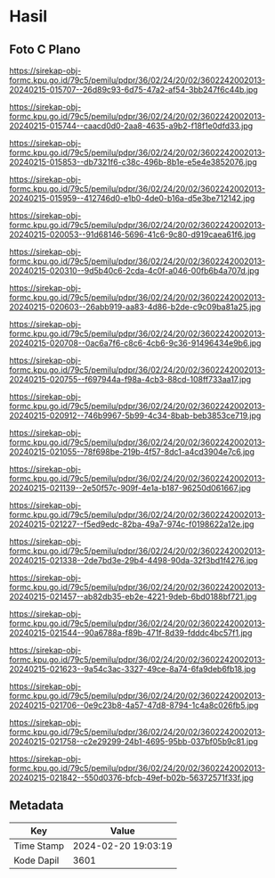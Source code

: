 # Hasil

## Foto C Plano

https://sirekap-obj-formc.kpu.go.id/79c5/pemilu/pdpr/36/02/24/20/02/3602242002013-20240215-015707--26d89c93-6d75-47a2-af54-3bb247f6c44b.jpg

https://sirekap-obj-formc.kpu.go.id/79c5/pemilu/pdpr/36/02/24/20/02/3602242002013-20240215-015744--caacd0d0-2aa8-4635-a9b2-f18f1e0dfd33.jpg

https://sirekap-obj-formc.kpu.go.id/79c5/pemilu/pdpr/36/02/24/20/02/3602242002013-20240215-015853--db7321f6-c38c-496b-8b1e-e5e4e3852076.jpg

https://sirekap-obj-formc.kpu.go.id/79c5/pemilu/pdpr/36/02/24/20/02/3602242002013-20240215-015959--412746d0-e1b0-4de0-b16a-d5e3be712142.jpg

https://sirekap-obj-formc.kpu.go.id/79c5/pemilu/pdpr/36/02/24/20/02/3602242002013-20240215-020053--91d68146-5696-41c6-9c80-d919caea61f6.jpg

https://sirekap-obj-formc.kpu.go.id/79c5/pemilu/pdpr/36/02/24/20/02/3602242002013-20240215-020310--9d5b40c6-2cda-4c0f-a046-00fb6b4a707d.jpg

https://sirekap-obj-formc.kpu.go.id/79c5/pemilu/pdpr/36/02/24/20/02/3602242002013-20240215-020603--26abb919-aa83-4d86-b2de-c9c09ba81a25.jpg

https://sirekap-obj-formc.kpu.go.id/79c5/pemilu/pdpr/36/02/24/20/02/3602242002013-20240215-020708--0ac6a7f6-c8c6-4cb6-9c36-91496434e9b6.jpg

https://sirekap-obj-formc.kpu.go.id/79c5/pemilu/pdpr/36/02/24/20/02/3602242002013-20240215-020755--f697944a-f98a-4cb3-88cd-108ff733aa17.jpg

https://sirekap-obj-formc.kpu.go.id/79c5/pemilu/pdpr/36/02/24/20/02/3602242002013-20240215-020912--746b9967-5b99-4c34-8bab-beb3853ce719.jpg

https://sirekap-obj-formc.kpu.go.id/79c5/pemilu/pdpr/36/02/24/20/02/3602242002013-20240215-021055--78f698be-219b-4f57-8dc1-a4cd3904e7c6.jpg

https://sirekap-obj-formc.kpu.go.id/79c5/pemilu/pdpr/36/02/24/20/02/3602242002013-20240215-021139--2e50f57c-909f-4e1a-b187-96250d061667.jpg

https://sirekap-obj-formc.kpu.go.id/79c5/pemilu/pdpr/36/02/24/20/02/3602242002013-20240215-021227--f5ed9edc-82ba-49a7-974c-f0198622a12e.jpg

https://sirekap-obj-formc.kpu.go.id/79c5/pemilu/pdpr/36/02/24/20/02/3602242002013-20240215-021338--2de7bd3e-29b4-4498-90da-32f3bd1f4276.jpg

https://sirekap-obj-formc.kpu.go.id/79c5/pemilu/pdpr/36/02/24/20/02/3602242002013-20240215-021457--ab82db35-eb2e-4221-9deb-6bd0188bf721.jpg

https://sirekap-obj-formc.kpu.go.id/79c5/pemilu/pdpr/36/02/24/20/02/3602242002013-20240215-021544--90a6788a-f89b-471f-8d39-fdddc4bc57f1.jpg

https://sirekap-obj-formc.kpu.go.id/79c5/pemilu/pdpr/36/02/24/20/02/3602242002013-20240215-021623--9a54c3ac-3327-49ce-8a74-6fa9deb6fb18.jpg

https://sirekap-obj-formc.kpu.go.id/79c5/pemilu/pdpr/36/02/24/20/02/3602242002013-20240215-021706--0e9c23b8-4a57-47d8-8794-1c4a8c026fb5.jpg

https://sirekap-obj-formc.kpu.go.id/79c5/pemilu/pdpr/36/02/24/20/02/3602242002013-20240215-021758--c2e29299-24b1-4695-95bb-037bf05b9c81.jpg

https://sirekap-obj-formc.kpu.go.id/79c5/pemilu/pdpr/36/02/24/20/02/3602242002013-20240215-021842--550d0376-bfcb-49ef-b02b-56372571f33f.jpg


## Metadata

| Key        | Value               |
| ---------- | ------------------- |
| Time Stamp | 2024-02-20 19:03:19 |
| Kode Dapil | 3601                |



